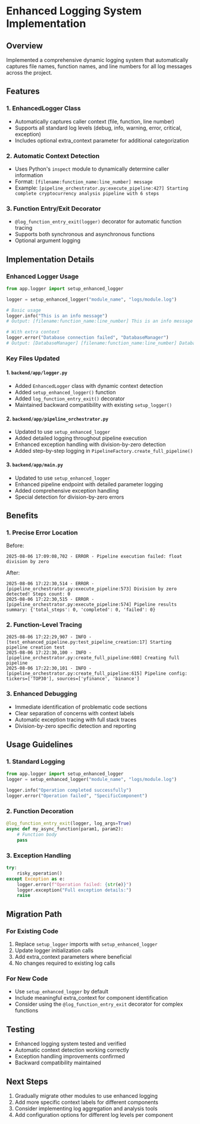 # Enhanced Logging System Implementation

## Overview
Implemented a comprehensive dynamic logging system that automatically captures file names, function names, and line numbers for all log messages across the project.

## Features

### 1. EnhancedLogger Class
- Automatically captures caller context (file, function, line number)
- Supports all standard log levels (debug, info, warning, error, critical, exception)
- Includes optional extra_context parameter for additional categorization

### 2. Automatic Context Detection
- Uses Python's `inspect` module to dynamically determine caller information
- Format: `[filename:function_name:line_number] message`
- Example: `[pipeline_orchestrator.py:execute_pipeline:427] Starting complete cryptocurrency analysis pipeline with 6 steps`

### 3. Function Entry/Exit Decorator
- `@log_function_entry_exit(logger)` decorator for automatic function tracing
- Supports both synchronous and asynchronous functions
- Optional argument logging

## Implementation Details

### Enhanced Logger Usage
```python
from app.logger import setup_enhanced_logger

logger = setup_enhanced_logger("module_name", "logs/module.log")

# Basic usage
logger.info("This is an info message")
# Output: [filename:function_name:line_number] This is an info message

# With extra context
logger.error("Database connection failed", "DatabaseManager")
# Output: [DatabaseManager] [filename:function_name:line_number] Database connection failed
```

### Key Files Updated

#### 1. `backend/app/logger.py`
- Added `EnhancedLogger` class with dynamic context detection
- Added `setup_enhanced_logger()` function
- Added `log_function_entry_exit()` decorator
- Maintained backward compatibility with existing `setup_logger()`

#### 2. `backend/app/pipeline_orchestrator.py`
- Updated to use `setup_enhanced_logger`
- Added detailed logging throughout pipeline execution
- Enhanced exception handling with division-by-zero detection
- Added step-by-step logging in `PipelineFactory.create_full_pipeline()`

#### 3. `backend/app/main.py`
- Updated to use `setup_enhanced_logger`
- Enhanced pipeline endpoint with detailed parameter logging
- Added comprehensive exception handling
- Special detection for division-by-zero errors

## Benefits

### 1. Precise Error Location
Before:
```
2025-08-06 17:09:08,702 - ERROR - Pipeline execution failed: float division by zero
```

After:
```
2025-08-06 17:22:30,514 - ERROR - [pipeline_orchestrator.py:execute_pipeline:573] Division by zero detected! Steps count: 0
2025-08-06 17:22:30,515 - ERROR - [pipeline_orchestrator.py:execute_pipeline:574] Pipeline results summary: {'total_steps': 0, 'completed': 0, 'failed': 0}
```

### 2. Function-Level Tracing
```
2025-08-06 17:22:29,907 - INFO - [test_enhanced_pipeline.py:test_pipeline_creation:17] Starting pipeline creation test
2025-08-06 17:22:30,100 - INFO - [pipeline_orchestrator.py:create_full_pipeline:608] Creating full pipeline
2025-08-06 17:22:30,101 - INFO - [pipeline_orchestrator.py:create_full_pipeline:615] Pipeline config: tickers=['TOP30'], sources=['yfinance', 'binance']
```

### 3. Enhanced Debugging
- Immediate identification of problematic code sections
- Clear separation of concerns with context labels
- Automatic exception tracing with full stack traces
- Division-by-zero specific detection and reporting

## Usage Guidelines

### 1. Standard Logging
```python
from app.logger import setup_enhanced_logger
logger = setup_enhanced_logger("module_name", "logs/module.log")

logger.info("Operation completed successfully")
logger.error("Operation failed", "SpecificComponent")
```

### 2. Function Decoration
```python
@log_function_entry_exit(logger, log_args=True)
async def my_async_function(param1, param2):
    # Function body
    pass
```

### 3. Exception Handling
```python
try:
    risky_operation()
except Exception as e:
    logger.error(f"Operation failed: {str(e)}")
    logger.exception("Full exception details:")
    raise
```

## Migration Path

### For Existing Code
1. Replace `setup_logger` imports with `setup_enhanced_logger`
2. Update logger initialization calls
3. Add extra_context parameters where beneficial
4. No changes required to existing log calls

### For New Code
- Use `setup_enhanced_logger` by default
- Include meaningful extra_context for component identification
- Consider using the `@log_function_entry_exit` decorator for complex functions

## Testing
- Enhanced logging system tested and verified
- Automatic context detection working correctly
- Exception handling improvements confirmed
- Backward compatibility maintained

## Next Steps
1. Gradually migrate other modules to use enhanced logging
2. Add more specific context labels for different components
3. Consider implementing log aggregation and analysis tools
4. Add configuration options for different log levels per component
